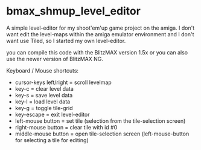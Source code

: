 # bmax_shmup_level_editor

A simple level-editor for my shoot'em'up game project on the amiga. I don't want edit the level-maps within the amiga
emulator environment and I don't want use Tiled, so I started my own level-editor.

you can compile this code with the BlitzMAX version 1.5x or you can also use the newer version of BlitzMAX NG.

Keyboard / Mouse shortcuts:

 * cursor-keys left/right = scroll levelmap
 * key-c					 = clear level data
 * key-s					 = save level data
 * key-l					 = load level data
 * key-g					 = toggle tile-grid
 * key-escape			 = exit level-editor
 * left-mouse button		 = set tile (selection from the tile-selection screen)
 * right-mouse button	 = clear tile with id #0
 * middle-mouse button	 = open tile-selection screen (left-mouse-button for selecting a tile for editing)